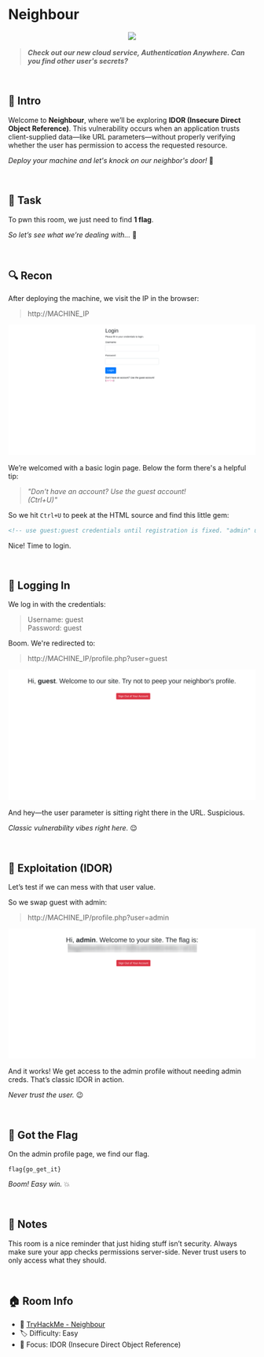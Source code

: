 # Neighbour

<p align="center">
  <img src="https://tryhackme-images.s3.amazonaws.com/room-icons/5e9c5d0148cf664325c8a075-1737130517336" width="200">
</p>

> ***Check out our new cloud service, Authentication Anywhere. Can you find other user's secrets?***

<br>

## 🧠 Intro
Welcome to **Neighbour**, where we’ll be exploring **IDOR (Insecure Direct Object Reference)**. This vulnerability occurs when an application trusts client-supplied data—like URL parameters—without properly verifying whether the user has permission to access the requested resource.  

*Deploy your machine and let's knock on our neighbor's door!* 🚪  

<br>

## 🎯 Task
To pwn this room, we just need to find **1 flag**.  

*So let’s see what we’re dealing with...* 🤔

<br>

## 🔍 Recon
After deploying the machine, we visit the IP in the browser:

> http://MACHINE_IP

![Neighbour_1](src/Neighbour_1.png)

We’re welcomed with a basic login page. Below the form there's a helpful tip:

> *"Don't have an account? Use the guest account!  
> (Ctrl+U)"*

So we hit `Ctrl+U` to peek at the HTML source and find this little gem:

```html
<!-- use guest:guest credentials until registration is fixed. "admin" user account is off limits!!!!! -->
```

Nice! Time to login.

<br>

## 🔑 Logging In
We log in with the credentials:

> Username: guest  
> Password: guest

Boom. We're redirected to:

> http://MACHINE_IP/profile.php?user=guest

![Neighbour_2](src/Neighbour_2.png)

And hey—the user parameter is sitting right there in the URL. Suspicious.

*Classic vulnerability vibes right here.* 😌

<br>

## 🧪 Exploitation (IDOR)
Let’s test if we can mess with that user value.

So we swap guest with admin:

> http://MACHINE_IP/profile.php?user=admin

![Neighbour_3](src/Neighbour_3.png)

And it works! We get access to the admin profile without needing admin creds. That’s classic IDOR in action.

*Never trust the user.* 😉

<br>

## 🏁 Got the Flag
On the admin profile page, we find our flag.

```
flag{go_get_it}
```

*Boom! Easy win.* 💥

<br>

## 📝 Notes
This room is a nice reminder that just hiding stuff isn’t security. Always make sure your app checks permissions server-side. Never trust users to only access what they should.

<br>

## 🏠 Room Info
- 🧩 [TryHackMe - Neighbour](https://tryhackme.com/room/neighbour)
- 🏷️ Difficulty: Easy
- 🧠 Focus: IDOR (Insecure Direct Object Reference)
